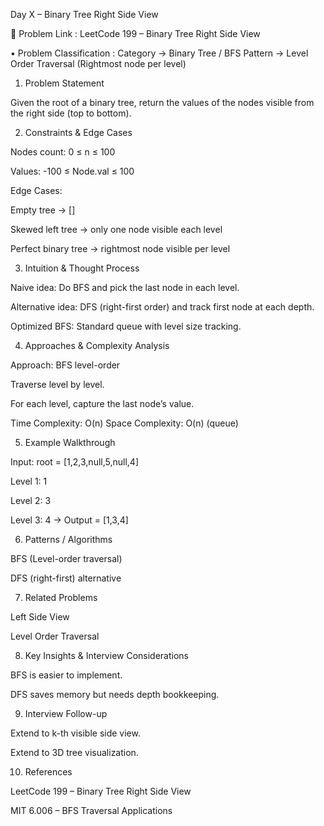 Day X – Binary Tree Right Side View

🔗 Problem Link : LeetCode 199 – Binary Tree Right Side View

• Problem Classification :
Category → Binary Tree / BFS
Pattern → Level Order Traversal (Rightmost node per level)

1. Problem Statement

Given the root of a binary tree, return the values of the nodes visible from the right side (top to bottom).

2. Constraints & Edge Cases

Nodes count: 0 ≤ n ≤ 100

Values: -100 ≤ Node.val ≤ 100

Edge Cases:

Empty tree → []

Skewed left tree → only one node visible each level

Perfect binary tree → rightmost node visible per level

3. Intuition & Thought Process

Naive idea: Do BFS and pick the last node in each level.

Alternative idea: DFS (right-first order) and track first node at each depth.

Optimized BFS: Standard queue with level size tracking.

4. Approaches & Complexity Analysis

Approach: BFS level-order

Traverse level by level.

For each level, capture the last node’s value.

Time Complexity: O(n)
Space Complexity: O(n) (queue)

5. Example Walkthrough

Input: root = [1,2,3,null,5,null,4]

Level 1: 1

Level 2: 3

Level 3: 4
→ Output = [1,3,4]

6. Patterns / Algorithms

BFS (Level-order traversal)

DFS (right-first) alternative

7. Related Problems

Left Side View

Level Order Traversal

8. Key Insights & Interview Considerations

BFS is easier to implement.

DFS saves memory but needs depth bookkeeping.

9. Interview Follow-up

Extend to k-th visible side view.

Extend to 3D tree visualization.

10. References

LeetCode 199 – Binary Tree Right Side View

MIT 6.006 – BFS Traversal Applications